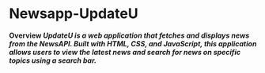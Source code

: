 # Newsapp-UpdateU
<strong>Overview<strong/>
<em>UpdateU<em/> is a web application that fetches and displays news from the NewsAPI. Built with HTML, CSS, and JavaScript, this application allows users to view the latest news and search for news on specific topics using a search bar.
